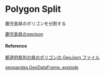Polygon Split
===============

鹿児島県のポリゴンを分割する

[鹿児島県のgeojson](https://github.com/ohwada/World_Countries/blob/main/geojson/japan_prefectures/geojson/kagoshima.geojson)


#### Reference

[都道府県別の県のポリゴンの GeoJson ファイル](https://github.com/ohwada/World_Countries/tree/main/geojson/japan_prefectures)

[geopandas.GeoDataFrame..explode](https://geopandas.org/en/stable/docs/reference/api/geopandas.GeoDataFrame.explode.html)
